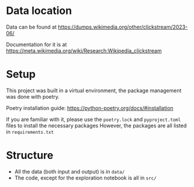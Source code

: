 # Data location
Data can be found at https://dumps.wikimedia.org/other/clickstream/2023-06/

Documentation for it is at https://meta.wikimedia.org/wiki/Research:Wikipedia_clickstream

# Setup
This project was built in a virtual environment, the package management was done with poetry. 

Poetry installation guide: https://python-poetry.org/docs/#installation

If you are familiar with it, please use the `poetry.lock` and `pyproject.toml` files to install the necessary packages
However, the packages are all listed in `requirements.txt` 

# Structure
- All the data (both input and output) is in `data/`
- The code, except for the exploration notebook is all in `src/`
